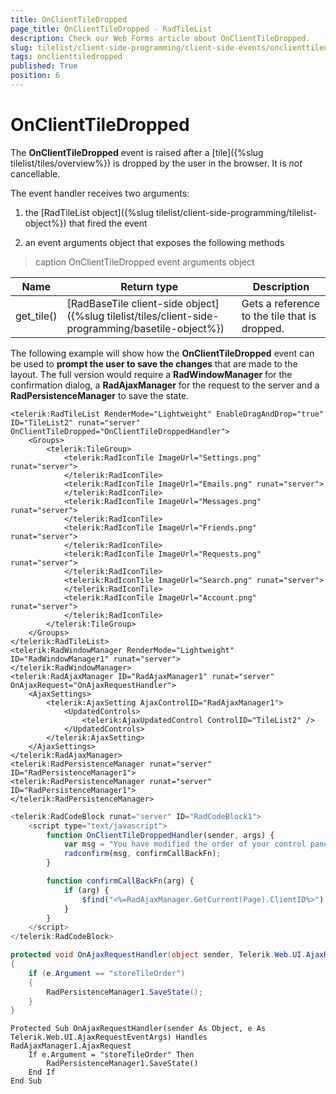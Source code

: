 ```yaml
---
title: OnClientTileDropped
page_title: OnClientTileDropped - RadTileList
description: Check our Web Forms article about OnClientTileDropped.
slug: tilelist/client-side-programming/client-side-events/onclienttiledropped
tags: onclienttiledropped
published: True
position: 6
---
```


# OnClientTileDropped




The **OnClientTileDropped** event is raised after a [tile]({%slug tilelist/tiles/overview%}) is dropped by the user in the browser. It is *not* cancellable.

The event handler receives two arguments:

1. the [RadTileList object]({%slug tilelist/client-side-programming/tilelist-object%}) that fired the event

1. an event arguments object that exposes the following methods


>caption OnClientTileDropped event arguments object

|  **Name**  |  **Return type**  |  **Description**  |
| ------ | ------ | ------ |
|get_tile()|[RadBaseTile client-side object]({%slug tilelist/tiles/client-side-programming/basetile-object%})|Gets a reference to the tile that is dropped.|

The following example will show how the **OnClientTileDropped** event can be used to **prompt the user to save the changes** that are made to the layout. The full version would require a **RadWindowManager** for the confirmation dialog, a **RadAjaxManager** for the request to the server and a **RadPersistenceManager** to save the state.

````ASP.NET
<telerik:RadTileList RenderMode="Lightweight" EnableDragAndDrop="true" ID="TileList2" runat="server" OnClientTileDropped="OnClientTileDroppedHandler">
	<Groups>
		<telerik:TileGroup>
			<telerik:RadIconTile ImageUrl="Settings.png" runat="server">
			</telerik:RadIconTile>
			<telerik:RadIconTile ImageUrl="Emails.png" runat="server">
			</telerik:RadIconTile>
			<telerik:RadIconTile ImageUrl="Messages.png" runat="server">
			</telerik:RadIconTile>
			<telerik:RadIconTile ImageUrl="Friends.png" runat="server">
			</telerik:RadIconTile>
			<telerik:RadIconTile ImageUrl="Requests.png" runat="server">
			</telerik:RadIconTile>
			<telerik:RadIconTile ImageUrl="Search.png" runat="server">
			</telerik:RadIconTile>
			<telerik:RadIconTile ImageUrl="Account.png" runat="server">
			</telerik:RadIconTile>
		</telerik:TileGroup>
	</Groups>
</telerik:RadTileList>
<telerik:RadWindowManager RenderMode="Lightweight" ID="RadWindowManager1" runat="server">
</telerik:RadWindowManager>
<telerik:RadAjaxManager ID="RadAjaxManager1" runat="server" OnAjaxRequest="OnAjaxRequestHandler">
	<AjaxSettings>
		<telerik:AjaxSetting AjaxControlID="RadAjaxManager1">
			<UpdatedControls>
				<telerik:AjaxUpdatedControl ControlID="TileList2" />
			</UpdatedControls>
		</telerik:AjaxSetting>
	</AjaxSettings>
</telerik:RadAjaxManager>
<telerik:RadPersistenceManager runat="server" ID="RadPersistenceManager1">
<telerik:RadPersistenceManager runat="server" ID="RadPersistenceManager1">
</telerik:RadPersistenceManager>
````



````JavaScript
<telerik:RadCodeBlock runat="server" ID="RadCodeBlock1">
	<script type="text/javascript">
		function OnClientTileDroppedHandler(sender, args) {
			var msg = "You have modified the order of your control panel. Would you like to save the changes?";
			radconfirm(msg, confirmCallBackFn);
		}

		function confirmCallBackFn(arg) {
			if (arg) {
				$find("<%=RadAjaxManager.GetCurrent(Page).ClientID%>").ajaxRequest("storeTileOrder");
			}
		}
	</script>
</telerik:RadCodeBlock>

````





````C#
protected void OnAjaxRequestHandler(object sender, Telerik.Web.UI.AjaxRequestEventArgs e)
{
	if (e.Argument == "storeTileOrder")
	{
		RadPersistenceManager1.SaveState();
	}
}
````
````VB
Protected Sub OnAjaxRequestHandler(sender As Object, e As Telerik.Web.UI.AjaxRequestEventArgs) Handles RadAjaxManager1.AjaxRequest
	If e.Argument = "storeTileOrder" Then
		RadPersistenceManager1.SaveState()
	End If
End Sub
````


